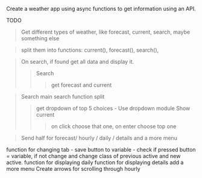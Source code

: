 Create a weather app using async functions to get information using an API.

TODO

> Get different types of weather, like forecast, current, search, maybe something else

> split them into functions: current(), forecast(), search(),



> On search, if found get all data and display it.
>> Search
>>> get forecast and current


>Search
> main search function split 
>> get dropdown of top 5 choices - Use dropdown module
>> Show current
>>> on click choose that one, on enter choose top one

> Send half for forecast/ hourly / daily / details and a more menu


function for changing tab - save button to variable - check if pressed button = variable, if not change and change class of previous active and new active.
function for displaying daily
function for displaying details
add a more menu
Create arrows for scrolling through hourly